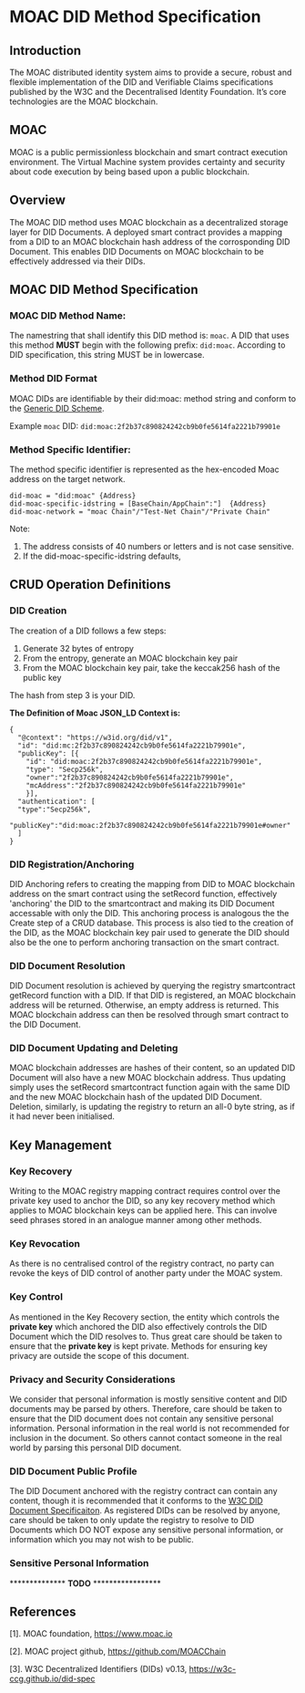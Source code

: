 # MOAC DID Method Specification

## Introduction
The MOAC distributed identity system aims to provide a secure, robust and flexible implementation of the DID and Verifiable Claims specifications published by the W3C and the Decentralised Identity Foundation. It’s core technologies are the MOAC blockchain.
## MOAC
MOAC is a public permissionless blockchain and smart contract execution environment. The Virtual Machine system provides certainty and security about code execution by being based upon a public blockchain.
## Overview
The MOAC DID method uses MOAC blockchain as a decentralized storage layer for DID Documents. A deployed smart contract provides a mapping from a DID to an MOAC blockchain hash address of the corrosponding DID Document. This enables DID Documents on MOAC blockchain to be effectively addressed via their DIDs. 

## MOAC DID Method Specification
### MOAC DID Method Name:
The namestring that shall identify this DID method is: `moac`.
A DID that uses this method **MUST** begin with the following prefix: `did:moac`. According to DID specification, this string MUST be in lowercase.
### Method DID Format
MOAC DIDs are identifiable by their did\:moac: method string and conform to the [Generic DID Scheme](https://w3c-ccg.github.io/did-spec/#the-generic-did-scheme).

Example `moac` DID:
`did:moac:2f2b37c890824242cb9b0fe5614fa2221b79901e`

### Method Specific Identifier:
The method specific identifier is represented as the hex-encoded Moac address on the target network.

    did-moac = "did:moac" {Address}
    did-moac-specific-idstring = [BaseChain/AppChain":"]  {Address}
    did-moac-network = "moac Chain"/"Test-Net Chain"/"Private Chain"
Note:
1. The address consists of 40 numbers or letters and is not case sensitive.
2. If the did-moac-specific-idstring defaults,
## CRUD Operation Definitions
### DID Creation
The creation of a DID follows a few steps:
1. Generate 32 bytes of entropy
2. From the entropy, generate an MOAC blockchain key pair
3. From the MOAC blockchain key pair, take the keccak256 hash of the public key

The hash from step 3 is your DID.

**The Definition of Moac JSON_LD Context is:**
```jsonld
{
  "@context": "https://w3id.org/did/v1",
  "id": "did:mc:2f2b37c890824242cb9b0fe5614fa2221b79901e",
  "publicKey": [{
    "id": "did:moac:2f2b37c890824242cb9b0fe5614fa2221b79901e",
    "type": "Secp256k",
    "owner":"2f2b37c890824242cb9b0fe5614fa2221b79901e",
    "mcAddress":"2f2b37c890824242cb9b0fe5614fa2221b79901e"
    }],
  "authentication": [
  "type":"Secp256k",
  "publicKey":"did:moac:2f2b37c890824242cb9b0fe5614fa2221b79901e#owner"
  ]
}
```
### DID Registration/Anchoring
DID Anchoring refers to creating the mapping from DID to MOAC blockchain address on the smart contract using the setRecord function, effectively 'anchoring' the DID to the smartcontract and making its DID Document accessable with only the DID. This anchoring process is analogous the the Create step of a CRUD database. This process is also tied to the creation of the DID, as the MOAC blockchain key pair used to generate the DID should also be the one to perform anchoring transaction on the smart contract.

### DID Document Resolution
DID Document resolution is achieved by querying the registry smartcontract getRecord function with a DID. If that DID is registered, an MOAC blockchain address will be returned. Otherwise, an empty address is returned. This MOAC blockchain address can then be resolved through smart contract to the DID Document.
### DID Document Updating and Deleting
MOAC blockchain addresses are hashes of their content, so an updated DID Document will also have a new MOAC blockchain address. Thus updating simply uses the setRecord smartcontract function again with the same DID and the new MOAC blockchain hash of the updated DID Document. Deletion, similarly, is updating the registry to return an all-0 byte string, as if it had never been initialised.
## Key Management
### Key Recovery
Writing to the MOAC registry mapping contract requires control over the private key used to anchor the DID, so any key recovery method which applies to MOAC blockchain keys can be applied here. This can involve seed phrases stored in an analogue manner among other methods.
### Key Revocation
As there is no centralised control of the registry contract, no party can revoke the keys of DID control of another party under the MOAC system.

### Key Control
As mentioned in the Key Recovery section, the entity which controls the **private key** which anchored the DID also effectively controls the DID Document which the DID resolves to. Thus great care should be taken to ensure that the **private key** is kept private. Methods for ensuring key privacy are outside the scope of this document.

### Privacy and Security Considerations
We consider that personal information is mostly sensitive content and DID documents may be parsed by others. Therefore, care should be taken to ensure that the DID document does not contain any sensitive personal information. Personal information in the real world is not recommended for inclusion in the document. So others cannot contact someone in the real world by parsing this personal DID document. 

### DID Document Public Profile
The DID Document anchored with the registry contract can contain any content, though it is recommended that it conforms to the [W3C DID Document Specificaiton](https://w3c-ccg.github.io/did-spec/#did-documents). As registered DIDs can be resolved by anyone, care should be taken to only update the registry to resolve to DID Documents which DO NOT expose any sensitive personal information, or information which you may not wish to be public.

### Sensitive Personal Information


************** **TODO** *****************
## References
[1]. MOAC foundation, https://www.moac.io

[2]. MOAC project github, https://github.com/MOACChain

[3]. W3C Decentralized Identifiers (DIDs) v0.13, https://w3c-ccg.github.io/did-spec
